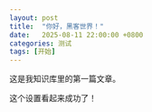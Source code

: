 ```yaml
---
layout: post
title:  "你好，黑客世界！"
date:   2025-08-11 22:00:00 +0800
categories: 测试
tags: [开始]
---
```


这是我知识库里的第一篇文章。

这个设置看起来成功了！
